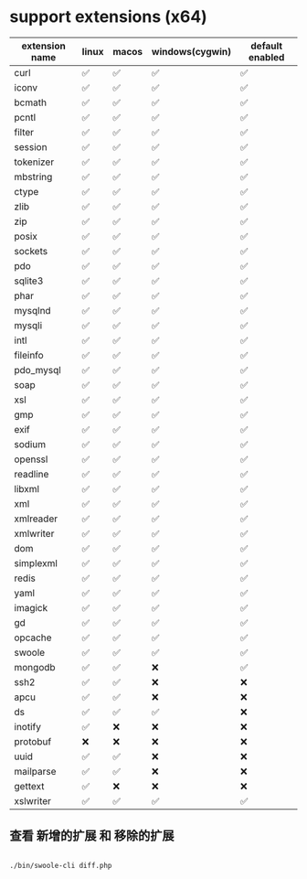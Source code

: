 # support extensions   (x64)

| extension name | linux | macos | windows(cygwin) | default enabled |
|----------------|-------|-------|-----------------|-----------------|
| curl           | ✅     | ✅     | ✅               | ✅               |
| iconv          | ✅     | ✅     | ✅               | ✅               |
| bcmath         | ✅     | ✅     | ✅               | ✅               |
| pcntl          | ✅     | ✅     | ✅               | ✅               |
| filter         | ✅     | ✅     | ✅               | ✅               |
| session        | ✅     | ✅     | ✅               | ✅               |
| tokenizer      | ✅     | ✅     | ✅               | ✅               |
| mbstring       | ✅     | ✅     | ✅               | ✅               |
| ctype          | ✅     | ✅     | ✅               | ✅               |
| zlib           | ✅     | ✅     | ✅               | ✅               |
| zip            | ✅     | ✅     | ✅               | ✅               |
| posix          | ✅     | ✅     | ✅               | ✅               |
| sockets        | ✅     | ✅     | ✅               | ✅               |
| pdo            | ✅     | ✅     | ✅               | ✅               |
| sqlite3        | ✅     | ✅     | ✅               | ✅               |
| phar           | ✅     | ✅     | ✅               | ✅               |
| mysqlnd        | ✅     | ✅     | ✅               | ✅               |
| mysqli         | ✅     | ✅     | ✅               | ✅               |
| intl           | ✅     | ✅     | ✅               | ✅               |
| fileinfo       | ✅     | ✅     | ✅               | ✅               |
| pdo_mysql      | ✅     | ✅     | ✅               | ✅               |
| soap           | ✅     | ✅     | ✅               | ✅               |
| xsl            | ✅     | ✅     | ✅               | ✅               |
| gmp            | ✅     | ✅     | ✅               | ✅               |
| exif           | ✅     | ✅     | ✅               | ✅               |
| sodium         | ✅     | ✅     | ✅               | ✅               |
| openssl        | ✅     | ✅     | ✅               | ✅               |
| readline       | ✅     | ✅     | ✅               | ✅               |
| libxml         | ✅     | ✅     | ✅               | ✅               |
| xml            | ✅     | ✅     | ✅               | ✅               |
| xmlreader      | ✅     | ✅     | ✅               | ✅               |
| xmlwriter      | ✅     | ✅     | ✅               | ✅               |
| dom            | ✅     | ✅     | ✅               | ✅               |
| simplexml      | ✅     | ✅     | ✅               | ✅               |
| redis          | ✅     | ✅     | ✅               | ✅               |
| yaml           | ✅     | ✅     | ✅               | ✅               |
| imagick        | ✅     | ✅     | ✅               | ✅               |
| gd             | ✅     | ✅     | ✅               | ✅               |
| opcache        | ✅     | ✅     | ✅               | ✅               |
| swoole         | ✅     | ✅     | ✅               | ✅               |
| mongodb        | ✅     | ✅     | ❌               | ✅               |
| ssh2           | ✅     | ✅     | ❌               | ❌               |
| apcu           | ✅     | ✅     | ❌               | ❌               |
| ds             | ✅     | ✅     | ✅               | ❌               |
| inotify        | ✅     | ❌     | ❌               | ❌               |
| protobuf       | ❌     | ❌     | ❌               | ❌               |
| uuid           | ✅     | ✅     | ❌               | ❌               |
| mailparse      | ✅     | ✅     | ❌               | ❌               |
| gettext        | ✅     | ❌     | ❌               | ❌               |
| xslwriter      | ✅     | ✅     | ✅               | ✅               |

## 查看 新增的扩展 和 移除的扩展

```bash

./bin/swoole-cli diff.php

```
